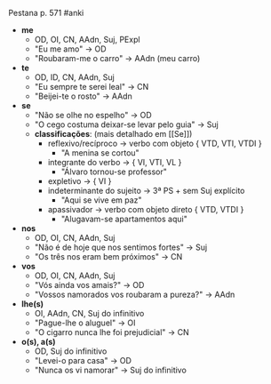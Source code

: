 Pestana p. 571
#anki 
* **me**
	* OD, OI, CN, AAdn, Suj, PExpl
	* "Eu me amo" -> OD
	* "Roubaram-me o carro" -> AAdn (meu carro)
* **te**
	* OD, ID,  CN, AAdn, Suj
	* "Eu sempre te serei leal" -> CN
	* "Beijei-te o rosto" -> AAdn
* **se**
	* "Não se olhe no espelho" -> OD
	* "O cego costuma deixar-se levar pelo guia" -> Suj
	* **classificações**: (mais detalhado em [[Se]])
		* reflexivo/recíproco -> verbo com objeto { VTD, VTI, VTDI }
			* "A menina se cortou"
		* integrante do verbo -> { VI, VTI, VL }
			* "Álvaro tornou-se professor"
		* expletivo -> { VI }
		* indeterminante do sujeito -> 3ª PS + sem Suj explícito
			* "Aqui se vive em paz"
		* apassivador -> verbo com objeto direto { VTD, VTDI }
			* "Alugavam-se apartamentos aqui"
* **nos**
	* OD, OI, CN, AAdn, Suj
	* "Não é de hoje que nos sentimos fortes" -> Suj
	* "Os três nos eram bem próximos" -> CN
* **vos**
	* OD, OI, CN, AAdn, Suj
	* "Vós ainda vos amais?" -> OD
	* "Vossos namorados vos roubaram a pureza?" -> AAdn
* **lhe(s)**
	* OI, AAdn, CN, Suj do infinitivo
	* "Pague-lhe o aluguel" -> OI
	* "O cigarro nunca lhe foi prejudicial" -> CN
* **o(s), a(s)**
	* OD, Suj do infinitivo
	* "Levei-o para casa" -> OD
	* "Nunca os vi namorar" -> Suj do infinitivo